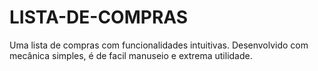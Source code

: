 # LISTA-DE-COMPRAS
Uma lista de compras com funcionalidades intuitivas. Desenvolvido com mecânica simples, é de facil manuseio e extrema utilidade.
